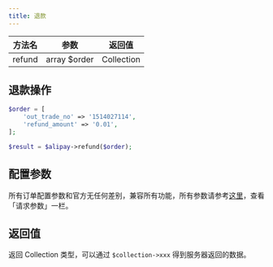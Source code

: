 ```yaml
---
title: 退款
---
```


| 方法名 | 参数 | 返回值 |
| :---: | :---: | :---: |
| refund | array $order | Collection |

## 退款操作

```php
$order = [
    'out_trade_no' => '1514027114',
    'refund_amount' => '0.01',
];

$result = $alipay->refund($order);
```


## 配置参数

所有订单配置参数和官方无任何差别，兼容所有功能，所有参数请参考[这里](https://docs.open.alipay.com/api_1/alipay.trade.refund)，查看「请求参数」一栏。


## 返回值

返回 Collection 类型，可以通过 `$collection->xxx` 得到服务器返回的数据。
